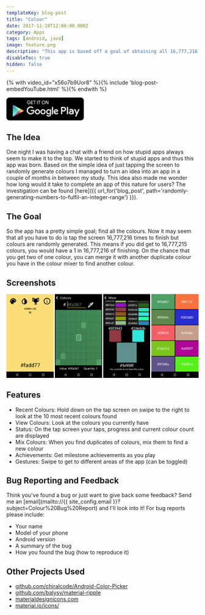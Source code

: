 ```yaml
---
templateKey: blog-post
title: "Colour"
date: 2017-11-18T12:00:00.000Z
category: Apps
tags: [android, java]
image: feature.png
description: "This app is based off a goal of obtaining all 16,777,216 colours by randomly generating colours when taping the screen. This figure is the number of colours a screen can display today and it's your challenge to find them all."
disableToc: true
hidden: false
---
```


{% with video_id="x56o7b9Uor8" %}{% include 'blog-post-embedYouTube.html' %}{% endwith %}

<a href="https://play.google.com/store/apps/details?id=com.pythonanywhere.brentvollebregt.colour">
	<img src="./google-play.png" alt="Get it on Google Play" style="height: 60px;"/>
</a>

## The Idea

One night I was having a chat with a friend on how stupid apps always seem to make it to the top. We started to think of stupid apps and thus this app was born. Based on the simple idea of just tapping the screen to randomly generate colours I managed to turn an idea into an app in a couple of months in between my study.
This idea also made me wonder how long would it take to complete an app of this nature for users? The investigation can be found [here]({{ url_for('blog_post', path='randomly-generating-numbers-to-fulfil-an-integer-range') }}).

## The Goal

So the app has a pretty simple goal; find all the colours. Now it may seem that all you have to do is tap the screen 16,777,216 times to finish but colours are randomly generated. This means if you did get to 16,777,215 colours, you would have a 1 in 16,777,216 of finishing.
On the chance that you get two of one colour, you can merge it with another duplicate colour you have in the colour mixer to find another colour.

## Screenshots

<div style="display: grid; grid-template-columns: repeat(4, 1fr); grid-gap: 3px;">
    <div><img src="./tap-screen.png" alt="Main screen"/></div>
    <div><img src="./colour-viewer.png" alt="Colour finder"/></div>
    <div><img src="./colour-mixer.png" alt="Colour mixer"/></div>
    <div><img src="./previous-colours.png" alt="Recent colours"/></div>
</div>

## Features

- Recent Colours: Hold down on the tap screen on swipe to the right to look at the 10 most recent colours found
- View Colours: Look at the colours you currently have
- Status: On the tap screen your taps, progress and current colour count are displayed
- Mix Colours: When you find duplicates of colours, mix them to find a new colour
- Achievements: Get milestone achievements as you play
- Gestures: Swipe to get to different areas of the app (can be toggled)

## Bug Reporting and Feedback

Think you've found a bug or just want to give back some feedback? Send me an [email](mailto://{{ site_config.email }}?subject=Colour%20Bug%20Report) and I'll look into it!
For bug reports please include:

- Your name
- Model of your phone
- Android version
- A summary of the bug
- How you found the bug (how to reproduce it)

## Other Projects Used

- [github.com/chiralcode/Android-Color-Picker](https://github.com/chiralcode/Android-Color-Picker)
- [github.com/balysv/material-ripple](https://github.com/balysv/material-ripple)
- [materialdesignicons.com](https://materialdesignicons.com)
- [material.io/icons/](https://material.io/icons/)

